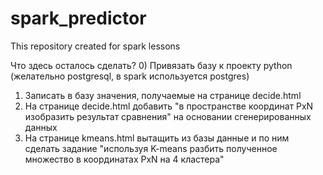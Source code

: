 # spark_predictor
This repository created for spark lessons

Что здесь осталось сделать?
0) Привязать базу к проекту python (желательно postgresql, в spark используется postgres)
1) Записать в базу значения, получаемые на странице decide.html
2) На странице decide.html добавить "в пространстве координат PxN изобразить результат сравнения" на основании сгенерированных данных
3) На странице kmeans.html вытащить из базы данные и по ним сделать задание "используя K-means разбить полученное множество в координатах PxN на 4 кластера"

